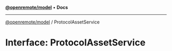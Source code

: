 [**@openremote/model**](../README.md) • **Docs**

***

[@openremote/model](../globals.md) / ProtocolAssetService

# Interface: ProtocolAssetService
